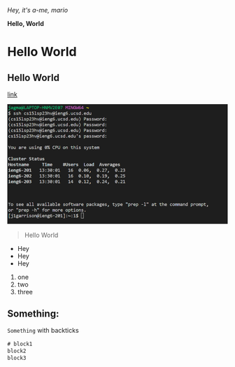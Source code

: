*Hey, it's a-me, mario*

__Hello, World__

# Hello World
## Hello World
[link](https://www.google.com/)

![week 1 lab sc2.png](https://github.com/jimgarr/cse15l-lab-reports/blob/main/week%201%20lab%20sc2.png)
> Hello World
- Hey
- Hey
- Hey
1. one
2. two
3. three

Something:
---

`Something` with backticks

```
# block1
block2
block3
```
